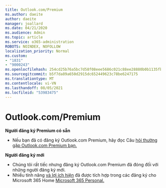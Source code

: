```yaml
---
title: Outlook.com/Premium
ms.author: daeite
author: daeite
manager: joallard
ms.date: 04/21/2020
ms.audience: Admin
ms.topic: article
ms.service: o365-administration
ROBOTS: NOINDEX, NOFOLLOW
localization_priority: Normal
ms.custom:
- "1831"
- "9000243"
ms.openlocfilehash: 254cd25b76a5bc7d58f08eee5686c021c88ee28880b0b1135fba8e2119355721
ms.sourcegitcommit: b5f7da89a650d2915dc652449623c78be6247175
ms.translationtype: MT
ms.contentlocale: vi-VN
ms.lasthandoff: 08/05/2021
ms.locfileid: "53983475"
---
```

# <a name="outlookcom-premium"></a>Outlook.com/Premium

**Người đăng ký Premium có sẵn**

- Nếu bạn đã có đăng ký Outlook.com Premium, hãy đọc Câu [hỏi thường gặp Outlook.com Premium bạn.](https://support.office.com/article/cd5f03f6-1407-456a-9410-f8f24804746b?wt.mc_id=Office_Outlook_com_Alchemy)

**Người đăng ký mới**

- Chúng tôi rất tiếc nhưng đăng ký Outlook.com Premium đã đóng đối với những người đăng ký mới.
- Nhiều tính năng [và lợi ích hiện](https://support.office.com/article/78c6089c-7faf-44f5-82e2-efa9ebb921d2?wt.mc_id=Office_Outlook_com_Alchemy) đã được tích hợp trong các đăng ký cho Microsoft 365 Home [Microsoft 365 Personal.](https://go.microsoft.com/fwlink/?linkid=2017122)